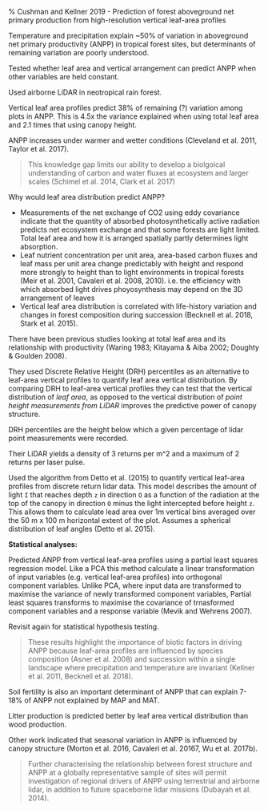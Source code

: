 % Cushman and Kellner 2019 - Prediction of forest aboveground net primary production from high-resolution vertical leaf-area profiles

Temperature and precipitation explain ~50% of variation in aboveground net primary productivity (ANPP) in tropical forest sites, but determinants of remaining variation are poorly understood.

Tested whether leaf area and vertical arrangement can predict ANPP when other variables are held constant.

Used airborne LiDAR in neotropical rain forest.

Vertical leaf area profiles predict 38% of remaining (?) variation among plots in ANPP. This is 4.5x the variance explained when using total leaf area and 2.1 times that using canopy height.

ANPP increases under warmer and wetter conditions (Cleveland et al. 2011, Taylor et al. 2017).

> This knowledge gap limits our ability to develop a biolgoical understanding of carbon and water fluxes at ecosystem and larger scales (Schimel et al. 2014, Clark et al. 2017)

Why would leaf area distribution predict ANPP?

* Measurements of the net exchange of CO2 using eddy covariance indicate that the quantity of absorbed photosynthetically active radiation predicts net ecosystem exchange and that some forests are light limited. Total leaf area and how it is arranged spatially partly determines light absorption.
* Leaf nutrient concentration per unit area, area-based carbon fluxes and leaf mass per unit area change predictably with height and respond more strongly to height than to light environments in tropical forests (Meir et al. 2001, Cavaleri et al. 2008, 2010). i.e. the efficiency with which absorbed light drives phoyosynthesis may depend on the 3D arrangement of leaves
* Vertical leaf area distribution is correlated with life-history variation and changes in forest composition during succession (Becknell et al. 2018, Stark et al. 2015).

There have been previous studies looking at total leaf area and its relationship with productivity (Waring 1983; Kitayama & Aiba 2002; Doughty & Goulden 2008).

They used Discrete Relative Height (DRH) percentiles as an alternative to leaf-area vertical profiles to quantify leaf area vertical distribution. By comparing DRH to leaf-area vertical profiles they can test that the vertical distribution of _leaf area_, as opposed to the vertical distribution of _point height measurements from LiDAR_ improves the predictive power of canopy structure.

DRH percentiles are the height below which a given percentage of lidar point measurements were recorded.

Their LiDAR yields a density of 3 returns per m^2 and a maximum of 2 returns per laser pulse.

Used the algorithm from Detto et al. (2015) to quantify vertical leaf-area profiles from discrete return lidar data. This model describes the amount of light `I` that reaches depth `z` in direction `O` as a function of the radiation at the top of the canopy in direction `O` minus the light intercepted before height `z`. This allows them to calculate lead area over 1m vertical bins averaged over the 50 m x 100 m horizontal extent of the plot. Assumes a spherical distribution of leaf angles (Detto et al. 2015).

__Statistical analyses:__

Predicted ANPP from vertical leaf-area profiles using a partial least squares regression model. Like a PCA this method calculate a linear transformation of input variables (e.g. vertical leaf-area profiles) into orthogonal component variables. Unlike PCA, where input data are transformed to maximise the variance of newly transformed component variables, Partial least squares transforms to maximise the covariance of trnasformed component variables and a response variable (Mevik and Wehrens 2007). 

Revisit again for statistical hypothesis testing.

> These results highlight the importance of biotic factors in driving ANPP because leaf-area profiles are influenced by species composition (Asner et al. 2008) and succession within a single landscape where precipitation and temperature are invariant (Kellner et al. 2011, Becknell et al. 2018).

Soil fertility is also an important determinant of ANPP that can explain 7-18% of ANPP not explained by MAP and MAT. 

Litter production is predicted better by leaf area vertical distribution than wood production.

Other work indicated that seasonal variation in ANPP is influenced by canopy structure (Morton et al. 2016, Cavaleri et al. 20167, Wu et al. 2017b).

> Further characterising the relationship between forest structure and ANPP at a globally representative sample of sites will permit investigation of regional drivers of ANPP using terrestrial and airborne lidar, in addition to future spaceborne lidar missions (Dubayah et al. 2014).








